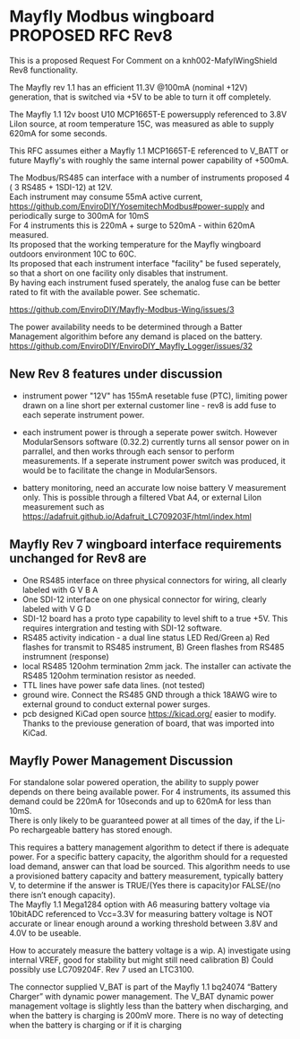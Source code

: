 # Mayfly Modbus wingboard PROPOSED RFC  Rev8

This is a proposed Request For Comment on a knh002-MafylWingShield Rev8  functionality.

The Mayfly rev 1.1 has an efficient 11.3V @100mA (nominal +12V) generation, that is switched via +5V to be able to turn it off completely. 

The Mayfly 1.1 12v boost U10 MCP1665T-E powersupply referenced to 3.8V LiIon source, at room temperature 15C, was measured as able to supply 620mA for some seconds.

This RFC assumes either a Mayfly 1.1  MCP1665T-E referenced to V_BATT or future Mayfly's with roughly the same internal power capability of +500mA.   

The Modbus/RS485 can interface with a number of instruments proposed 4 ( 3 RS485 + 1SDI-12) at 12V.   
Each instrument may consume 55mA active current,  https://github.com/EnviroDIY/YosemitechModbus#power-supply
and periodically surge to 300mA for 10mS   
For 4 instruments this is 220mA + surge to 520mA - within 620mA measured.   
Its proposed that the working temperature for the Mayfly wingboard outdoors environment 10C to 60C.   
Its proposed that each instrument interface "facility" be fused seperately, so that a short on one facility only disables that instrument.   
By having each instrument fused sperately, the analog fuse can be better rated to fit with the available power. See schematic.   

https://github.com/EnviroDIY/Mayfly-Modbus-Wing/issues/3

The power availability needs to be determined through a Batter Management algorithim before any demand is placed on the battery. https://github.com/EnviroDIY/EnviroDIY_Mayfly_Logger/issues/32

## New Rev 8 features under discussion
- instrument power "12V" has 155mA resetable fuse (PTC), limiting power drawn on a line short per external customer line - rev8 is add fuse to each seperate instrument power.

- each instrument power is through a seperate power switch. However ModularSensors software (0.32.2) currently turns all sensor power on in parrallel, and then works through each sensor to perform measurements. If a seperate instrument power switch was produced, it would be to facilitate the change in ModularSensors.  
- battery monitoring, need an accurate low noise battery V measurement only. This is possible through a filtered Vbat A4, or external LiIon measurement such as https://adafruit.github.io/Adafruit_LC709203F/html/index.html

## Mayfly Rev 7 wingboard interface requirements unchanged for Rev8 are   
- One RS485 interface on three physical connectors for wiring, all clearly labeled with G V B A   
- One SDI-12 interface on one physical connector for wiring, clearly labeled with V G D  
- SDI-12 board has a proto type capability to level shift to a true +5V. This requires intergration and testing with SDI-12 software. 
- RS485 activity indication - a dual line status LED Red/Green a) Red flashes for transmit to RS485 instrument, B) Green flashes from RS485 instrumnent (response)  
- local RS485 120ohm termination 2mm jack. The installer can activate the RS485 120ohm termination resistor as needed.   
- TTL lines have power safe data lines.  (not tested)
- ground wire. Connect the RS485 GND through a thick 18AWG wire to external ground to conduct external power surges. 
- pcb designed KiCad open source https://kicad.org/ easier to modify. Thanks to the previouse generation of board, that was imported into KiCad. 

## Mayfly Power Management Discussion  

For standalone solar powered operation, the ability to supply power depends on there being available power. For 4 instruments, its assumed this demand could be 220mA for 10seconds and up to 620mA for less than 10mS.    
There is only likely to be guaranteed power at all times of the day, if the Li-Po rechargeable battery has stored enough.    

This requires a battery management algorithm to detect if there is adequate power. For a specific battery capacity, the algorithm should for a requested load demand, answer can that load be sourced. This algorithm needs to use a provisioned battery capacity and battery measurement, typically battery V, to determine if the answer is TRUE/(Yes there is capacity)or FALSE/(no there isn’t enough capacity).    
The Mayfly 1.1 Mega1284 option with A6 measuring battery voltage via 10bitADC referenced to Vcc=3.3V for measuring battery voltage is NOT accurate or linear enough around a working threshold between 3.8V and 4.0V to be useable.   

How to accurately measure the battery voltage is a wip. A) investigate using internal VREF, good for stability but might still need calibration B) Could possibly use LC709204F. Rev 7 used an LTC3100.    

The connector supplied V_BAT is part of the Mayfly 1.1 bq24074 “Battery Charger” with dynamic power management. The V_BAT dynamic power management voltage is slightly less than the battery when discharging, and when the battery is charging is 200mV more. There is no way of detecting when the battery is charging or if it is charging    






 
